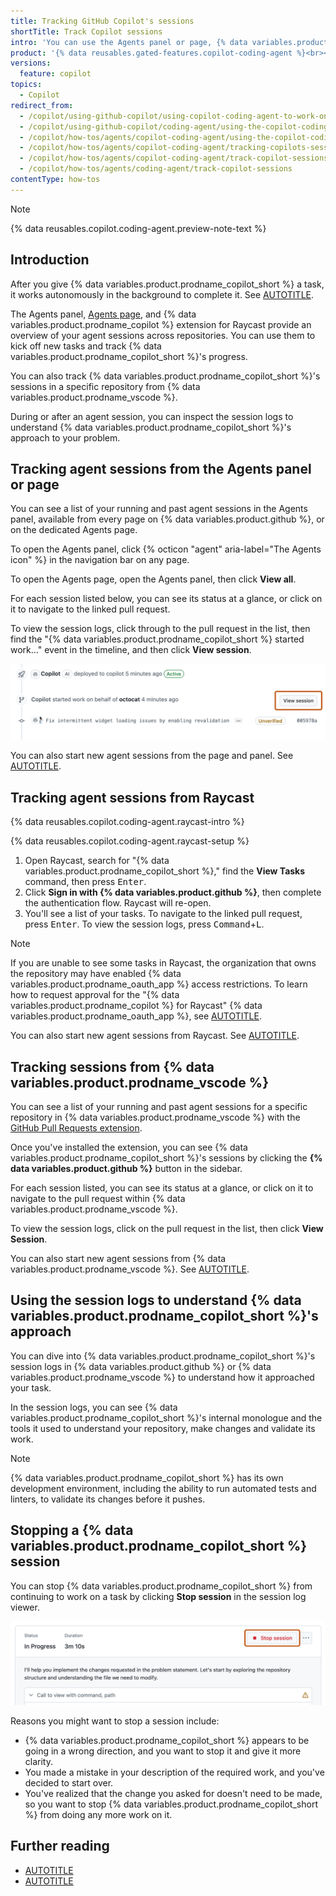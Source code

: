 ```yaml
---
title: Tracking GitHub Copilot's sessions
shortTitle: Track Copilot sessions
intro: 'You can use the Agents panel or page, {% data variables.product.prodname_vscode %}, Raycast and session logs to track {% data variables.product.prodname_copilot_short %}''s progress and understand its approach.'
product: '{% data reusables.gated-features.copilot-coding-agent %}<br><a href="https://github.com/features/copilot/plans?ref_cta=Copilot+plans+signup&ref_loc=using+the+copilot+coding+agent+logs&ref_page=docs" target="_blank" class="btn btn-primary mt-3 mr-3 no-underline"><span>Sign up for {% data variables.product.prodname_copilot_short %}</span> {% octicon "link-external" height:16 %}</a>'
versions:
  feature: copilot
topics:
  - Copilot
redirect_from:
  - /copilot/using-github-copilot/using-copilot-coding-agent-to-work-on-tasks/using-the-copilot-coding-agent-logs
  - /copilot/using-github-copilot/coding-agent/using-the-copilot-coding-agent-logs
  - /copilot/how-tos/agents/copilot-coding-agent/using-the-copilot-coding-agent-logs
  - /copilot/how-tos/agents/copilot-coding-agent/tracking-copilots-sessions
  - /copilot/how-tos/agents/copilot-coding-agent/track-copilot-sessions
  - /copilot/how-tos/agents/coding-agent/track-copilot-sessions
contentType: how-tos
---
```


> [!NOTE]
> {% data reusables.copilot.coding-agent.preview-note-text %}

## Introduction

After you give {% data variables.product.prodname_copilot_short %} a task, it works autonomously in the background to complete it. See [AUTOTITLE](/copilot/concepts/about-copilot-coding-agent).

The Agents panel, [Agents page](https://github.com/copilot/agents), and {% data variables.product.prodname_copilot %} extension for Raycast provide an overview of your agent sessions across repositories. You can use them to kick off new tasks and track {% data variables.product.prodname_copilot_short %}'s progress.

You can also track {% data variables.product.prodname_copilot_short %}'s sessions in a specific repository from {% data variables.product.prodname_vscode %}.

During or after an agent session, you can inspect the session logs to understand {% data variables.product.prodname_copilot_short %}'s approach to your problem.

## Tracking agent sessions from the Agents panel or page

You can see a list of your running and past agent sessions in the Agents panel, available from every page on {% data variables.product.github %}, or on the dedicated Agents page.

To open the Agents panel, click {% octicon "agent" aria-label="The Agents icon" %} in the navigation bar on any page.

To open the Agents page, open the Agents panel, then click **View all**.

For each session listed below, you can see its status at a glance, or click on it to navigate to the linked pull request.

To view the session logs, click through to the pull request in the list, then find the "{% data variables.product.prodname_copilot_short %} started work..." event in the timeline, and then click **View session**.

![Screenshot of a section of a pull request with the 'View session' button highlighted.](/assets/images/help/copilot/coding-agent/log-view-session.png)

You can also start new agent sessions from the page and panel. See [AUTOTITLE](/copilot/how-tos/agents/copilot-coding-agent/asking-copilot-to-create-a-pull-request).

## Tracking agent sessions from Raycast

{% data reusables.copilot.coding-agent.raycast-intro %}

{% data reusables.copilot.coding-agent.raycast-setup %}
1. Open Raycast, search for "{% data variables.product.prodname_copilot_short %}," find the **View Tasks** command, then press <kbd>Enter</kbd>.
1. Click **Sign in with {% data variables.product.github %}**, then complete the authentication flow. Raycast will re-open.
1. You'll see a list of your tasks. To navigate to the linked pull request, press <kbd>Enter</kbd>. To view the session logs, press <kbd>Command</kbd>+<kbd>L</kbd>.

> [!NOTE]
> If you are unable to see some tasks in Raycast, the organization that owns the repository may have enabled {% data variables.product.prodname_oauth_app %} access restrictions. To learn how to request approval for the "{% data variables.product.prodname_copilot %} for Raycast" {% data variables.product.prodname_oauth_app %}, see [AUTOTITLE](/account-and-profile/how-tos/setting-up-and-managing-your-personal-account-on-github/managing-your-membership-in-organizations/requesting-organization-approval-for-oauth-apps).

You can also start new agent sessions from Raycast. See [AUTOTITLE](/copilot/how-tos/use-copilot-agents/coding-agent/create-a-pr#asking-copilot-to-create-a-pull-request-from-raycast).

## Tracking sessions from {% data variables.product.prodname_vscode %}

You can see a list of your running and past agent sessions for a specific repository in {% data variables.product.prodname_vscode %} with the [GitHub Pull Requests extension](https://marketplace.visualstudio.com/items?itemName=GitHub.vscode-pull-request-github).

Once you've installed the extension, you can see {% data variables.product.prodname_copilot_short %}'s sessions by clicking the **{% data variables.product.github %}** button in the sidebar.

For each session listed, you can see its status at a glance, or click on it to navigate to the pull request within {% data variables.product.prodname_vscode %}.

To view the session logs, click on the pull request in the list, then click **View Session**.

You can also start new agent sessions from {% data variables.product.prodname_vscode %}. See [AUTOTITLE](/copilot/how-tos/agents/copilot-coding-agent/asking-copilot-to-create-a-pull-request#asking-copilot-to-create-a-pull-request-from-copilot-chat-in-visual-studio-code).

## Using the session logs to understand {% data variables.product.prodname_copilot_short %}'s approach

You can dive into {% data variables.product.prodname_copilot_short %}'s session logs in {% data variables.product.github %} or {% data variables.product.prodname_vscode %} to understand how it approached your task.

In the session logs, you can see {% data variables.product.prodname_copilot_short %}'s internal monologue and the tools it used to understand your repository, make changes and validate its work.

> [!NOTE]
> {% data variables.product.prodname_copilot_short %} has its own development environment, including the ability to run automated tests and linters, to validate its changes before it pushes.

## Stopping a {% data variables.product.prodname_copilot_short %} session

You can stop {% data variables.product.prodname_copilot_short %} from continuing to work on a task by clicking **Stop session** in the session log viewer.

![Screenshot of the log viewer with the 'Stop session' button highlighted.](/assets/images/help/copilot/coding-agent/log-stop-session.png)

Reasons you might want to stop a session include:

* {% data variables.product.prodname_copilot_short %} appears to be going in a wrong direction, and you want to stop it and give it more clarity.
* You made a mistake in your description of the required work, and you've decided to start over.
* You've realized that the change you asked for doesn't need to be made, so you want to stop {% data variables.product.prodname_copilot_short %} from doing any more work on it.

## Further reading

* [AUTOTITLE](/copilot/tutorials/coding-agent/best-practices)
* [AUTOTITLE](/copilot/using-github-copilot/coding-agent/troubleshooting-copilot-coding-agent)
